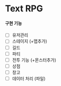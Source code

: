 # Text RPG

#### 구현 기능
- [ ] 유저관리
- [ ] 스테이지 (+맵추가)
- [ ] 길드
- [ ] 파티
- [ ] 전투 기능 (+몬스터추가)
- [ ] 상점
- [ ] 창고
- [ ] 데이터 처리 (파일)